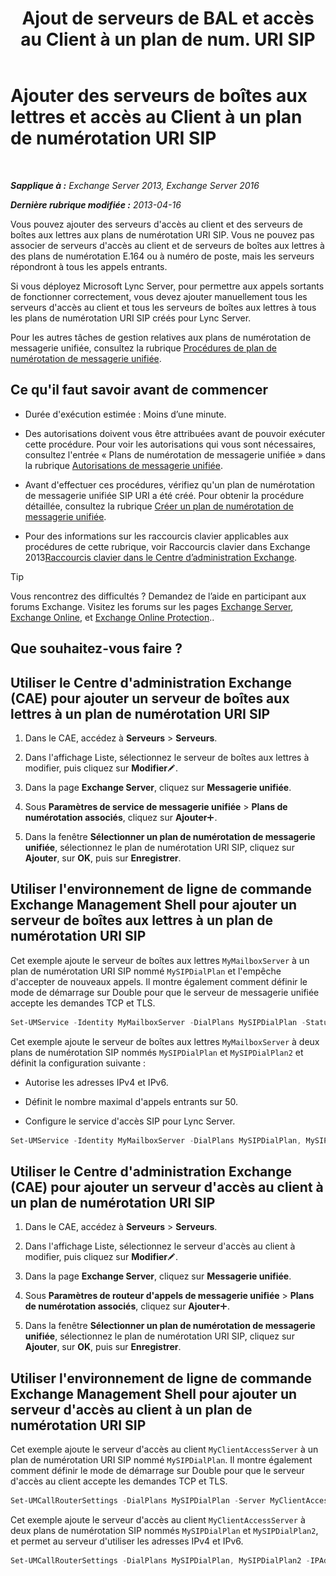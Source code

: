 ﻿---
title: 'Ajout de serveurs de BAL et accès au Client à un plan de num. URI SIP'
TOCTitle: Ajouter des serveurs de boîtes aux lettres et accès au Client à un plan de numérotation URI SIP
ms:assetid: 17fed308-ff0d-4e61-b9f9-e6680b6eccaa
ms:mtpsurl: https://technet.microsoft.com/fr-fr/library/Aa996399(v=EXCHG.150)
ms:contentKeyID: 52062940
ms.date: 05/23/2018
mtps_version: v=EXCHG.150
ms.translationtype: MT
---

# Ajouter des serveurs de boîtes aux lettres et accès au Client à un plan de numérotation URI SIP

 

_**Sapplique à :** Exchange Server 2013, Exchange Server 2016_

_**Dernière rubrique modifiée :** 2013-04-16_

Vous pouvez ajouter des serveurs d'accès au client et des serveurs de boîtes aux lettres aux plans de numérotation URI SIP. Vous ne pouvez pas associer de serveurs d'accès au client et de serveurs de boîtes aux lettres à des plans de numérotation E.164 ou à numéro de poste, mais les serveurs répondront à tous les appels entrants.

Si vous déployez Microsoft Lync Server, pour permettre aux appels sortants de fonctionner correctement, vous devez ajouter manuellement tous les serveurs d'accès au client et tous les serveurs de boîtes aux lettres à tous les plans de numérotation URI SIP créés pour Lync Server.

Pour les autres tâches de gestion relatives aux plans de numérotation de messagerie unifiée, consultez la rubrique [Procédures de plan de numérotation de messagerie unifiée](um-dial-plan-procedures-exchange-2013-help.md).

## Ce qu'il faut savoir avant de commencer

  - Durée d'exécution estimée : Moins d’une minute.

  - Des autorisations doivent vous être attribuées avant de pouvoir exécuter cette procédure. Pour voir les autorisations qui vous sont nécessaires, consultez l'entrée « Plans de numérotation de messagerie unifiée » dans la rubrique [Autorisations de messagerie unifiée](unified-messaging-permissions-exchange-2013-help.md).

  - Avant d'effectuer ces procédures, vérifiez qu'un plan de numérotation de messagerie unifiée SIP URI a été créé. Pour obtenir la procédure détaillée, consultez la rubrique [Créer un plan de numérotation de messagerie unifiée](https://docs.microsoft.com/fr-fr/exchange/voice-mail-unified-messaging/connect-voice-mail-system/create-um-dial-plan).

  - Pour des informations sur les raccourcis clavier applicables aux procédures de cette rubrique, voir Raccourcis clavier dans Exchange 2013[Raccourcis clavier dans le Centre d’administration Exchange](keyboard-shortcuts-in-the-exchange-admin-center-exchange-online-protection-help.md).

> [!TIP]
> Vous rencontrez des difficultés ? Demandez de l’aide en participant aux forums Exchange. Visitez les forums sur les pages <a href="https://go.microsoft.com/fwlink/p/?linkid=60612">Exchange Server</a>, <a href="https://go.microsoft.com/fwlink/p/?linkid=267542">Exchange Online</a>, et <a href="https://go.microsoft.com/fwlink/p/?linkid=285351">Exchange Online Protection</a>..


## Que souhaitez-vous faire ?

## Utiliser le Centre d'administration Exchange (CAE) pour ajouter un serveur de boîtes aux lettres à un plan de numérotation URI SIP

1.  Dans le CAE, accédez à **Serveurs** \> **Serveurs**.

2.  Dans l'affichage Liste, sélectionnez le serveur de boîtes aux lettres à modifier, puis cliquez sur **Modifier**![Icône Modifier](images/Bb124582.6f53ccb2-1f13-4c02-bea0-30690e6ea71d(EXCHG.150).gif "Icône Modifier").

3.  Dans la page **Exchange Server**, cliquez sur **Messagerie unifiée**.

4.  Sous **Paramètres de service de messagerie unifiée** \> **Plans de numérotation associés**, cliquez sur **Ajouter**![Icône Ajouter](images/JJ218640.c1e75329-d6d7-4073-a27d-498590bbb558(EXCHG.150).gif "Icône Ajouter").

5.  Dans la fenêtre **Sélectionner un plan de numérotation de messagerie unifiée**, sélectionnez le plan de numérotation URI SIP, cliquez sur **Ajouter**, sur **OK**, puis sur **Enregistrer**.

## Utiliser l'environnement de ligne de commande Exchange Management Shell pour ajouter un serveur de boîtes aux lettres à un plan de numérotation URI SIP

Cet exemple ajoute le serveur de boîtes aux lettres `MyMailboxServer` à un plan de numérotation URI SIP nommé `MySIPDialPlan` et l'empêche d'accepter de nouveaux appels. Il montre également comment définir le mode de démarrage sur Double pour que le serveur de messagerie unifiée accepte les demandes TCP et TLS.

```powershell
Set-UMService -Identity MyMailboxServer -DialPlans MySIPDialPlan -Status Disabled -UMStartupMode Dual
```

Cet exemple ajoute le serveur de boîtes aux lettres `MyMailboxServer` à deux plans de numérotation SIP nommés `MySIPDialPlan` et `MySIPDialPlan2` et définit la configuration suivante :

  - Autorise les adresses IPv4 et IPv6.

  - Définit le nombre maximal d'appels entrants sur 50.

  - Configure le service d'accès SIP pour Lync Server.

<!-- end list -->

```powershell
Set-UMService -Identity MyMailboxServer -DialPlans MySIPDialPlan, MySIPDialPlan2 -IPAddressFamily Any -MaxCallsAllowed 50 -SipAccessService northamerica.lyncpoolna.contoso.com
```

## Utiliser le Centre d'administration Exchange (CAE) pour ajouter un serveur d'accès au client à un plan de numérotation URI SIP

1.  Dans le CAE, accédez à **Serveurs** \> **Serveurs**.

2.  Dans l'affichage Liste, sélectionnez le serveur d'accès au client à modifier, puis cliquez sur **Modifier**![Icône Modifier](images/Bb124582.6f53ccb2-1f13-4c02-bea0-30690e6ea71d(EXCHG.150).gif "Icône Modifier").

3.  Dans la page **Exchange Server**, cliquez sur **Messagerie unifiée**.

4.  Sous **Paramètres de routeur d'appels de messagerie unifiée** \> **Plans de numérotation associés**, cliquez sur **Ajouter**![Icône Ajouter](images/JJ218640.c1e75329-d6d7-4073-a27d-498590bbb558(EXCHG.150).gif "Icône Ajouter").

5.  Dans la fenêtre **Sélectionner un plan de numérotation de messagerie unifiée**, sélectionnez le plan de numérotation URI SIP, cliquez sur **Ajouter**, sur **OK**, puis sur **Enregistrer**.

## Utiliser l'environnement de ligne de commande Exchange Management Shell pour ajouter un serveur d'accès au client à un plan de numérotation URI SIP

Cet exemple ajoute le serveur d'accès au client `MyClientAccessServer` à un plan de numérotation URI SIP nommé `MySIPDialPlan`. Il montre également comment définir le mode de démarrage sur Double pour que le serveur d'accès au client accepte les demandes TCP et TLS.

```powershell
Set-UMCallRouterSettings -DialPlans MySIPDialPlan -Server MyClientAccessServer -UMStartupMode Dual
```

Cet exemple ajoute le serveur d'accès au client `MyClientAccessServer` à deux plans de numérotation SIP nommés `MySIPDialPlan` et `MySIPDialPlan2`, et permet au serveur d'utiliser les adresses IPv4 et IPv6.

```powershell
Set-UMCallRouterSettings -DialPlans MySIPDialPlan, MySIPDialPlan2 -IPAddressFamily Any -Server MyClientAccessServer
```

